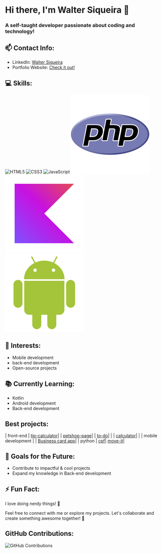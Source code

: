# Hi there, I'm Walter Siqueira 👋
### A self-taught developer passionate about coding and technology!

## 📫 Contact Info:
- LinkedIn: [Walter Siqueira](https://www.linkedin.com/in/walter-siqueira/)
- Portfolio Website: [Check it out!](https://portifolio-page-walter.vercel.app)

## 💻 Skills:
![HTML5](https://img.shields.io/badge/HTML5-E34F26?style=for-the-badge&logo=html5&logoColor=white)
![CSS3](https://img.shields.io/badge/CSS3-1572B6?style=for-the-badge&logo=css3&logoColor=white)
![JavaScript](https://img.shields.io/badge/JavaScript-F7DF1E?style=for-the-badge&logo=javascript&logoColor=black)
![PHP](https://raw.githubusercontent.com/devicons/devicon/master/icons/php/php-original.svg) 
![Kotlin](https://raw.githubusercontent.com/devicons/devicon/master/icons/kotlin/kotlin-original.svg) 
![Android](https://raw.githubusercontent.com/devicons/devicon/master/icons/android/android-original.svg)



## 🌟 Interests:
- Mobile development
- back-end development 
- Open-source projects

## 📚 Currently Learning:
- Kotlin
- Android development
- Back-end development

## Best projects:
| front-end 
| [tip-calculator](https://github.com/WalterSiqueira/tip_calculator)| 
| [petshop-page](https://github.com/WalterSiqueira/pwi)|
| [to-do](https://github.com/WalterSiqueira/To_do_app)|  |
| [calculator](https://github.com/WalterSiqueira/Calculator)|  |
| mobile development |
| [Business card app](https://github.com/WalterSiqueira/BusinessCardApp)|
| python | 
[cpf](https://github.com/WalterSiqueira/Projeto_cpf)|
[move-it](https://github.com/WalterSiqueira/move_it)|

## 🎯 Goals for the Future:
- Contribute to impactful & cool projects
- Expand my knowledge in Back-end development

## ⚡ Fun Fact:
I love doing nerdy things! 🧩

Feel free to connect with me or explore my projects. Let's collaborate and create something awesome together! 🚀

## GitHub Contributions:
![GitHub Contributions](https://img.shields.io/github/last-commit/waltersiqueira/waltersiqueira?style=for-the-badge&logo=github&logoColor=white)
